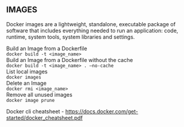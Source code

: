 ## IMAGES  
Docker images are a lightweight, standalone, executable package
of software that includes everything needed to run an application:
code, runtime, system tools, system libraries and settings.  

Build an Image from a Dockerfile  
`docker build -t <image_name>`  
Build an Image from a Dockerfile without the cache  
`docker build -t <image_name> . –no-cache`  
List local images  
`docker images`  
Delete an Image  
`docker rmi <image_name>`  
Remove all unused images  
`docker image prune`


Docker cli cheatsheet - https://docs.docker.com/get-started/docker_cheatsheet.pdf
